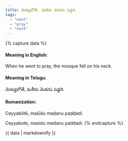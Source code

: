 ```yaml
---
title: చెయ్యబోతే, మశీదు మెడను పడ్డది.
tags:
  - "went"
  - "pray"
  - "neck"
---
```


{% capture data %}
#### Meaning in English:
When he went to pray, the mosque fell on his neck.

#### Meaning in Telugu:
చెయ్యబోతే, మశీదు మెడను పడ్డది.

#### Romanization:
Ceyyabōtē, maśīdu meḍanu paḍḍadi.

Ceyyabote, masidu medanu paddadi.
{% endcapture %}

{{ data | markdownify }}

